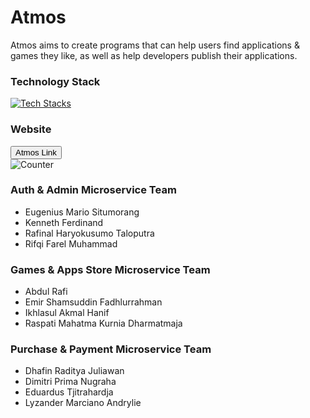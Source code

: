 # Atmos
Atmos aims to create programs that can help users find applications & games they like, as well as help developers publish their applications.

### Technology Stack
[![Tech Stacks](https://skillicons.dev/icons?i=gcp,firebase,git,nextjs,django,ts,figma,vscode,postgres,tailwind,postman,html,css,js,discord)](https://skillicons.dev)

### Website
<a href="https://atmos1.vercel.app"><button>Atmos Link</button></a><br/>
![Counter](https://hits.seeyoufarm.com/api/count/incr/badge.svg?url=https%3A%2F%2Fgithub.com%2Feugeniusms1212%2Fhit-counter)
<br/>

### Auth & Admin Microservice Team
- Eugenius Mario Situmorang 
- Kenneth Ferdinand 
- Rafinal Haryokusumo Taloputra 
- Rifqi Farel Muhammad 

### Games & Apps Store Microservice Team
- Abdul Rafi
- Emir Shamsuddin Fadhlurrahman
- Ikhlasul Akmal Hanif
- Raspati Mahatma Kurnia Dharmatmaja

### Purchase & Payment Microservice Team
- Dhafin Raditya Juliawan
- Dimitri Prima Nugraha
- Eduardus Tjitrahardja
- Lyzander Marciano Andrylie
